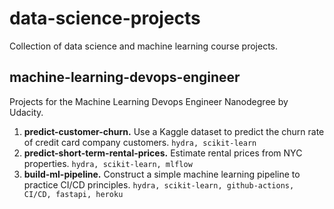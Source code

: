 # data-science-projects
Collection of data science and machine learning course projects.

## machine-learning-devops-engineer

Projects for the Machine Learning Devops Engineer Nanodegree by Udacity.

1. **predict-customer-churn.** Use a Kaggle dataset to predict the churn rate of credit card company customers. `hydra, scikit-learn`
2. **predict-short-term-rental-prices.** Estimate rental prices from NYC properties. `hydra, scikit-learn, mlflow`
3. **build-ml-pipeline.** Construct a simple machine learning pipeline to practice CI/CD principles. `hydra, scikit-learn, github-actions, CI/CD, fastapi, heroku`